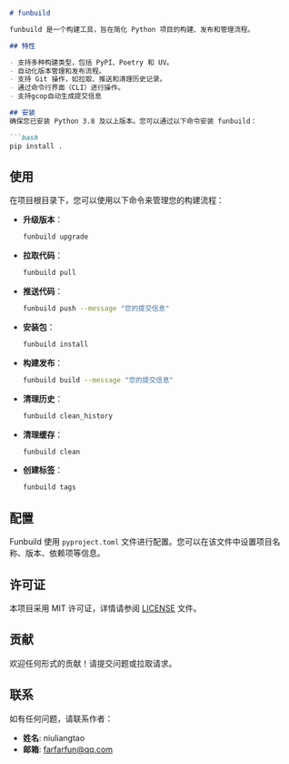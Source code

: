 ```markdown
# funbuild

funbuild 是一个构建工具，旨在简化 Python 项目的构建、发布和管理流程。

## 特性

- 支持多种构建类型，包括 PyPI、Poetry 和 UV。
- 自动化版本管理和发布流程。
- 支持 Git 操作，如拉取、推送和清理历史记录。
- 通过命令行界面（CLI）进行操作。
- 支持gcop自动生成提交信息

## 安装
确保您已安装 Python 3.8 及以上版本。您可以通过以下命令安装 funbuild：

```bash
pip install .
```


## 使用
在项目根目录下，您可以使用以下命令来管理您的构建流程：

- **升级版本**：
  ```bash
  funbuild upgrade
  ```

- **拉取代码**：
  ```bash
  funbuild pull
  ```
  

- **推送代码**：
  ```bash
  funbuild push --message "您的提交信息"
  ```

- **安装包**：
  ```bash
  funbuild install
  ```

- **构建发布**：
  ```bash
  funbuild build --message "您的提交信息"
  ```

- **清理历史**：
  ```bash
  funbuild clean_history
  ```

- **清理缓存**：
  ```bash
  funbuild clean
  ```

- **创建标签**：
  ```bash
  funbuild tags
  ```

## 配置

Funbuild 使用 `pyproject.toml` 文件进行配置。您可以在该文件中设置项目名称、版本、依赖项等信息。

## 许可证

本项目采用 MIT 许可证，详情请参阅 [LICENSE](LICENSE) 文件。

## 贡献

欢迎任何形式的贡献！请提交问题或拉取请求。

## 联系

如有任何问题，请联系作者：

- **姓名**: niuliangtao
- **邮箱**: farfarfun@qq.com
```

